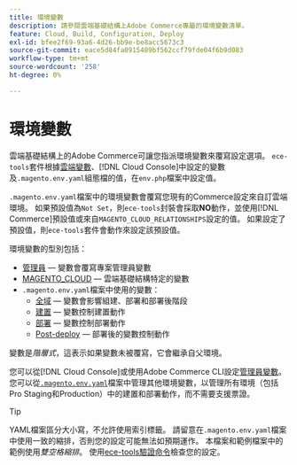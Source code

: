 ```yaml
---
title: 環境變數
description: 請參閱雲端基礎結構上Adobe Commerce專屬的環境變數清單。
feature: Cloud, Build, Configuration, Deploy
exl-id: bfee2f69-93a6-4d26-bb9e-be8acc5673c3
source-git-commit: eace5d84fa0915489bf562ccf79fde04f6b9d083
workflow-type: tm+mt
source-wordcount: '258'
ht-degree: 0%

---
```


# 環境變數

雲端基礎結構上的Adobe Commerce可讓您指派環境變數來覆寫設定選項。 `ece-tools`套件根據[雲端變數](variables-cloud.md)、[!DNL Cloud Console]中設定的變數及`.magento.env.yaml`組態檔的值，在`env.php`檔案中設定值。

`.magento.env.yaml`檔案中的環境變數會覆寫您現有的Commerce設定來自訂雲端環境。 如果預設值為`Not Set`，則`ece-tools`封裝會採取&#x200B;**NO**&#x200B;動作，並使用[!DNL Commerce]預設值或來自`MAGENTO_CLOUD_RELATIONSHIPS`設定的值。 如果設定了預設值，則`ece-tools`套件會動作來設定該預設值。

環境變數的型別包括：

- [管理員](variables-admin.md) — 變數會覆寫專案管理員變數
- [MAGENTO_CLOUD](variables-cloud.md) — 雲端基礎結構特定的變數
- `.magento.env.yaml`檔案中使用的變數：
   - [全域](variables-global.md) — 變數會影響組建、部署和部署後階段
   - [建置](variables-build.md) — 變數控制建置動作
   - [部署](variables-deploy.md) — 變數控制部署動作
   - [Post-deploy](variables-post-deploy.md) — 部署後的變數控制動作

變數是&#x200B;_階層式_，這表示如果變數未被覆寫，它會繼承自父環境。

您可以從[!DNL Cloud Console]或使用Adobe Commerce CLI設定[管理員變數](variables-admin.md)。 您可以從[`.magento.env.yaml`](configure-env-yaml.md)檔案中管理其他環境變數，以管理所有環境（包括Pro Staging和Production）中的建置和部署動作，而不需要支援票證。

>[!TIP]
>
>YAML檔案區分大小寫，不允許使用索引標籤。 請留意在`.magento.env.yaml`檔案中使用一致的縮排，否則您的設定可能無法如預期運作。 本檔案和範例檔案中的範例使用&#x200B;_雙空格縮排_。 使用[ece-tools驗證命令](configure-env-yaml.md#validate-configuration-file)檢查您的設定。
